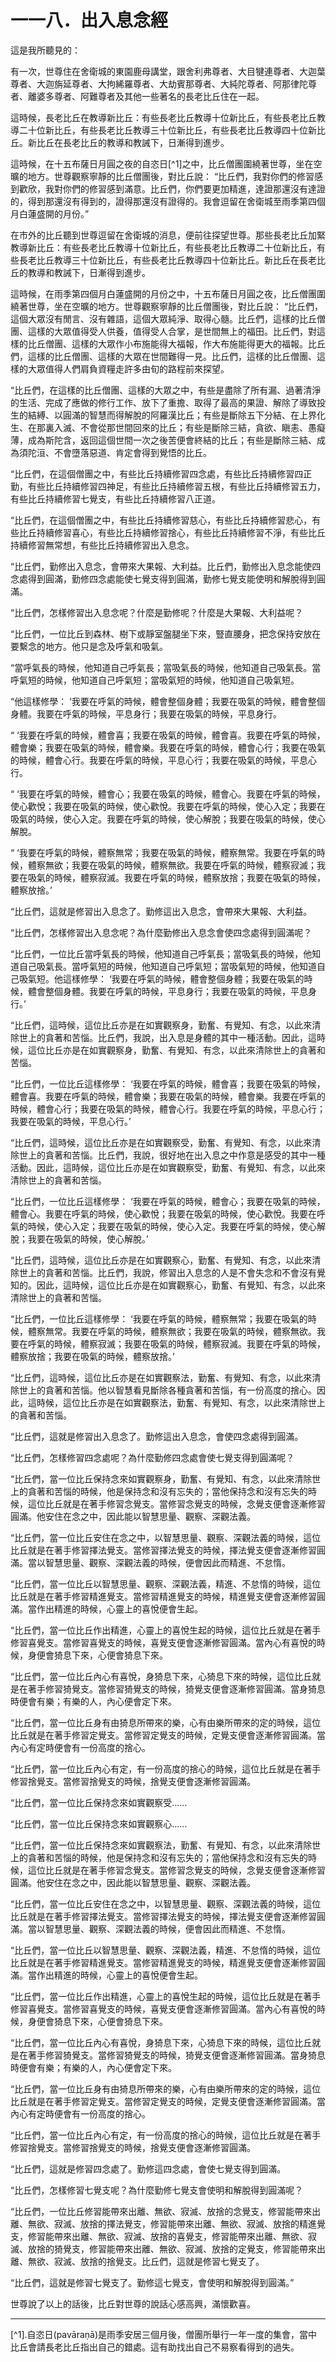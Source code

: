 # 一一八．出入息念經

這是我所聽見的：

有一次，世尊住在舍衛城的東園鹿母講堂，跟舍利弗尊者、大目犍連尊者、大迦葉尊者、大迦旃延尊者、大拘絺羅尊者、大劫賓那尊者、大純陀尊者、阿那律陀尊者、離婆多尊者、阿難尊者及其他一些著名的長老比丘住在一起。

這時候，長老比丘在教導新比丘：有些長老比丘教導十位新比丘，有些長老比丘教導二十位新比丘，有些長老比丘教導三十位新比丘，有些長老比丘教導四十位新比丘。新比丘在長老比丘的教導和教誡下，日漸得到進步。

這時候，在十五布薩日月圓之夜的自恣日[^1]之中，比丘僧團圍繞著世尊，坐在空曠的地方。世尊觀察寧靜的比丘僧團後，對比丘說： “比丘們，我對你們的修習感到歡欣，我對你們的修習感到滿意。比丘們，你們要更加精進，達證那還沒有達證的，得到那還沒有得到的，證得那還沒有證得的。我會逗留在舍衛城至雨季第四個月白蓮盛開的月份。”

在市外的比丘聽到世尊逗留在舍衛城的消息，便前往探望世尊。那些長老比丘加緊教導新比丘：有些長老比丘教導十位新比丘，有些長老比丘教導二十位新比丘，有些長老比丘教導三十位新比丘，有些長老比丘教導四十位新比丘。新比丘在長老比丘的教導和教誡下，日漸得到進步。

這時候，在雨季第四個月白蓮盛開的月份之中，十五布薩日月圓之夜，比丘僧團圍繞著世尊，坐在空曠的地方。世尊觀察寧靜的比丘僧團後，對比丘說： “比丘們，這個大眾沒有閒言、沒有雜語，這個大眾純淨、取得心髓。比丘們，這樣的比丘僧團、這樣的大眾值得受人供養，值得受人合掌，是世間無上的福田。比丘們，對這樣的比丘僧團、這樣的大眾作小布施能得大福報，作大布施能得更大的福報。比丘們，這樣的比丘僧團、這樣的大眾在世間難得一見。比丘們，這樣的比丘僧團、這樣的大眾值得人們肩負資糧走許多由旬的路程前來探望。

“比丘們，在這樣的比丘僧團、這樣的大眾之中，有些是盡除了所有漏、過著清淨的生活、完成了應做的修行工作、放下了重擔、取得了最高的果證、解除了導致投生的結縛、以圓滿的智慧而得解脫的阿羅漢比丘；有些是斷除五下分結、在上界化生、在那裏入滅、不會從那世間回來的比丘；有些是斷除三結，貪欲、瞋恚、愚癡薄，成為斯陀含，返回這個世間一次之後苦便會終結的比丘；有些是斷除三結、成為須陀洹、不會墮落惡道、肯定會得到覺悟的比丘。

“比丘們，在這個僧團之中，有些比丘持續修習四念處，有些比丘持續修習四正勤，有些比丘持續修習四神足，有些比丘持續修習五根，有些比丘持續修習五力，有些比丘持續修習七覺支，有些比丘持續修習八正道。

“比丘們，在這個僧團之中，有些比丘持續修習慈心，有些比丘持續修習悲心，有些比丘持續修習喜心，有些比丘持續修習捨心，有些比丘持續修習不淨，有些比丘持續修習無常想，有些比丘持續修習出入息念。

“比丘們，勤修出入息念，會帶來大果報、大利益。比丘們，勤修出入息念能使四念處得到圓滿，勤修四念處能使七覺支得到圓滿，勤修七覺支能使明和解脫得到圓滿。

“比丘們，怎樣修習出入息念呢？什麼是勤修呢？什麼是大果報、大利益呢？

“比丘們，一位比丘到森林、樹下或靜室盤腿坐下來，豎直腰身，把念保持安放在要繫念的地方。他只是念及呼氣和吸氣。

“當呼氣長的時候，他知道自己呼氣長；當吸氣長的時候，他知道自己吸氣長。當呼氣短的時候，他知道自己呼氣短；當吸氣短的時候，他知道自己吸氣短。

“他這樣修學： ‘我要在呼氣的時候，體會整個身體；我要在吸氣的時候，體會整個身體。我要在呼氣的時候，平息身行；我要在吸氣的時候，平息身行。

“ ‘我要在呼氣的時候，體會喜；我要在吸氣的時候，體會喜。我要在呼氣的時候，體會樂；我要在吸氣的時候，體會樂。我要在呼氣的時候，體會心行；我要在吸氣的時候，體會心行。我要在呼氣的時候，平息心行；我要在吸氣的時候，平息心行。

“ ‘我要在呼氣的時候，體會心；我要在吸氣的時候，體會心。我要在呼氣的時候，使心歡悅；我要在吸氣的時候，使心歡悅。我要在呼氣的時候，使心入定；我要在吸氣的時候，使心入定。我要在呼氣的時候，使心解脫；我要在吸氣的時候，使心解脫。

“ ‘我要在呼氣的時候，體察無常；我要在吸氣的時候，體察無常。我要在呼氣的時候，體察無欲；我要在吸氣的時候，體察無欲。我要在呼氣的時候，體察寂滅；我要在吸氣的時候，體察寂滅。我要在呼氣的時候，體察放捨；我要在吸氣的時候，體察放捨。’

“比丘們，這就是修習出入息念了。勤修這出入息念，會帶來大果報、大利益。

“比丘們，怎樣修習出入息念呢？為什麼勤修出入息念會使四念處得到圓滿呢？

“比丘們，一位比丘當呼氣長的時候，他知道自己呼氣長；當吸氣長的時候，他知道自己吸氣長。當呼氣短的時候，他知道自己呼氣短；當吸氣短的時候，他知道自己吸氣短。他這樣修學： ‘我要在呼氣的時候，體會整個身體；我要在吸氣的時候，體會整個身體。我要在呼氣的時候，平息身行；我要在吸氣的時候，平息身行。’

“比丘們，這時候，這位比丘亦是在如實觀察身，勤奮、有覺知、有念，以此來清除世上的貪著和苦惱。比丘們，我說，出入息是身體的其中一種活動。因此，這時候，這位比丘亦是在如實觀察身，勤奮、有覺知、有念，以此來清除世上的貪著和苦惱。

“比丘們，一位比丘這樣修學： ‘我要在呼氣的時候，體會喜；我要在吸氣的時候，體會喜。我要在呼氣的時候，體會樂；我要在吸氣的時候，體會樂。我要在呼氣的時候，體會心行；我要在吸氣的時候，體會心行。我要在呼氣的時候，平息心行；我要在吸氣的時候，平息心行。’

“比丘們，這時候，這位比丘亦是在如實觀察受，勤奮、有覺知、有念，以此來清除世上的貪著和苦惱。比丘們，我說，很好地在出入息之中作意是感受的其中一種活動。因此，這時候，這位比丘亦是在如實觀察受，勤奮、有覺知、有念，以此來清除世上的貪著和苦惱。

“比丘們，一位比丘這樣修學： ‘我要在呼氣的時候，體會心；我要在吸氣的時候，體會心。我要在呼氣的時候，使心歡悅；我要在吸氣的時候，使心歡悅。我要在呼氣的時候，使心入定；我要在吸氣的時候，使心入定。我要在呼氣的時候，使心解脫；我要在吸氣的時候，使心解脫。’

“比丘們，這時候，這位比丘亦是在如實觀察心，勤奮、有覺知、有念，以此來清除世上的貪著和苦惱。比丘們，我說，修習出入息念的人是不會失念和不會沒有覺知的。因此，這時候，這位比丘亦是在如實觀察心，勤奮、有覺知、有念，以此來清除世上的貪著和苦惱。

“比丘們，一位比丘這樣修學： ‘我要在呼氣的時候，體察無常；我要在吸氣的時候，體察無常。我要在呼氣的時候，體察無欲；我要在吸氣的時候，體察無欲。我要在呼氣的時候，體察寂滅；我要在吸氣的時候，體察寂滅。我要在呼氣的時候，體察放捨；我要在吸氣的時候，體察放捨。’

“比丘們，這時候，這位比丘亦是在如實觀察法，勤奮、有覺知、有念，以此來清除世上的貪著和苦惱。他以智慧看見斷除各種貪著和苦惱，有一份高度的捨心。因此，這時候，這位比丘亦是在如實觀察法，勤奮、有覺知、有念，以此來清除世上的貪著和苦惱。

“比丘們，這就是修習出入息念了。勤修這出入息念，會使四念處得到圓滿。

“比丘們，怎樣修習四念處呢？為什麼勤修四念處會使七覺支得到圓滿呢？

“比丘們，當一位比丘保持念來如實觀察身，勤奮、有覺知、有念，以此來清除世上的貪著和苦惱的時候，他是保持念和沒有忘失的；當他保持念和沒有忘失的時候，這位比丘就是在著手修習念覺支。當修習念覺支的時候，念覺支便會逐漸修習圓滿。他安住在念之中，因此能以智慧思量、觀察、深觀法義。

“比丘們，當一位比丘安住在念之中，以智慧思量、觀察、深觀法義的時候，這位比丘就是在著手修習擇法覺支。當修習擇法覺支的時候，擇法覺支便會逐漸修習圓滿。當以智慧思量、觀察、深觀法義的時候，便會因此而精進、不怠惰。

“比丘們，當一位比丘以智慧思量、觀察、深觀法義，精進、不怠惰的時候，這位比丘就是在著手修習精進覺支。當修習精進覺支的時候，精進覺支便會逐漸修習圓滿。當作出精進的時候，心靈上的喜悅便會生起。

“比丘們，當一位比丘作出精進，心靈上的喜悅生起的時候，這位比丘就是在著手修習喜覺支。當修習喜覺支的時候，喜覺支便會逐漸修習圓滿。當內心有喜悅的時候，身便會猗息下來，心便會猗息下來。

“比丘們，當一位比丘內心有喜悅，身猗息下來，心猗息下來的時候，這位比丘就是在著手修習猗覺支。當修習猗覺支的時候，猗覺支便會逐漸修習圓滿。當身猗息時便會有樂；有樂的人，內心便會定下來。

“比丘們，當一位比丘身有由猗息所帶來的樂，心有由樂所帶來的定的時候，這位比丘就是在著手修習定覺支。當修習定覺支的時候，定覺支便會逐漸修習圓滿。當內心有定時便會有一份高度的捨心。

“比丘們，當一位比丘內心有定，有一份高度的捨心的時候，這位比丘就是在著手修習捨覺支。當修習捨覺支的時候，捨覺支便會逐漸修習圓滿。

“比丘們，當一位比丘保持念來如實觀察受……

“比丘們，當一位比丘保持念來如實觀察心……

“比丘們，當一位比丘保持念來如實觀察法，勤奮、有覺知、有念，以此來清除世上的貪著和苦惱的時候，他是保持念和沒有忘失的；當他保持念和沒有忘失的時候，這位比丘就是在著手修習念覺支。當修習念覺支的時候，念覺支便會逐漸修習圓滿。他安住在念之中，因此能以智慧思量、觀察、深觀法義。

“比丘們，當一位比丘安住在念之中，以智慧思量、觀察、深觀法義的時候，這位比丘就是在著手修習擇法覺支。當修習擇法覺支的時候，擇法覺支便會逐漸修習圓滿。當以智慧思量、觀察、深觀法義的時候，便會因此而精進、不怠惰。

“比丘們，當一位比丘以智慧思量、觀察、深觀法義，精進、不怠惰的時候，這位比丘就是在著手修習精進覺支。當修習精進覺支的時候，精進覺支便會逐漸修習圓滿。當作出精進的時候，心靈上的喜悅便會生起。

“比丘們，當一位比丘作出精進，心靈上的喜悅生起的時候，這位比丘就是在著手修習喜覺支。當修習喜覺支的時候，喜覺支便會逐漸修習圓滿。當內心有喜悅的時候，身便會猗息下來，心便會猗息下來。

“比丘們，當一位比丘內心有喜悅，身猗息下來，心猗息下來的時候，這位比丘就是在著手修習猗覺支。當修習猗覺支的時候，猗覺支便會逐漸修習圓滿。當身猗息時便會有樂；有樂的人，內心便會定下來。

“比丘們，當一位比丘身有由猗息所帶來的樂，心有由樂所帶來的定的時候，這位比丘就是在著手修習定覺支。當修習定覺支的時候，定覺支便會逐漸修習圓滿。當內心有定時便會有一份高度的捨心。

“比丘們，當一位比丘內心有定，有一份高度的捨心的時候，這位比丘就是在著手修習捨覺支。當修習捨覺支的時候，捨覺支便會逐漸修習圓滿。

“比丘們，這就是修習四念處了。勤修這四念處，會使七覺支得到圓滿。

“比丘們，怎樣修習七覺支呢？為什麼勤修七覺支會使明和解脫得到圓滿呢？

“比丘們，一位比丘修習能帶來出離、無欲、寂滅、放捨的念覺支，修習能帶來出離、無欲、寂滅、放捨的擇法覺支，修習能帶來出離、無欲、寂滅、放捨的精進覺支，修習能帶來出離、無欲、寂滅、放捨的喜覺支，修習能帶來出離、無欲、寂滅、放捨的猗覺支，修習能帶來出離、無欲、寂滅、放捨的定覺支，修習能帶來出離、無欲、寂滅、放捨的捨覺支。比丘們，這就是修習七覺支了。

“比丘們，這就是修習七覺支了。勤修這七覺支，會使明和解脫得到圓滿。”

世尊說了以上的話後，比丘對世尊的說話心感高興，滿懷歡喜。

---

[^1].自恣日(pavāraṇā)是雨季安居三個月後，僧團所舉行一年一度的集會，當中比丘會請長老比丘指出自己的錯處。這有助找出自己不易察看得到的過失。 

